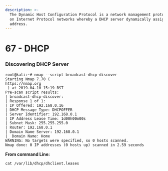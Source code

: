 ```yaml
---
description: >-
  The Dynamic Host Configuration Protocol is a network management protocol used
  on Internet Protocol networks whereby a DHCP server dynamically assigns an IP
  address.
---
```


# 67 - DHCP

### Discovering DHCP Server

```text
root@kali:~# nmap --script broadcast-dhcp-discover 
Starting Nmap 7.70 ( 
https://nmap.org
 ) at 2019-04-10 15:19 BST 
Pre-scan script results: 
| broadcast-dhcp-discover:  
| Response 1 of 1:  
| IP Offered: 192.168.0.16 
| DHCP Message Type: DHCPOFFER 
| Server Identifier: 192.168.0.1 
| IP Address Lease Time: 1d00h00m00s 
| Subnet Mask: 255.255.255.0 
| Router: 192.168.0.1 
| Domain Name Server: 192.168.0.1 
|_ Domain Name: Home 
WARNING: No targets were specified, so 0 hosts scanned. 
Nmap done: 0 IP addresses (0 hosts up) scanned in 2.59 seconds 
```

**From command Line:**

`cat /var/lib/dhcp/dhclient.leases`

